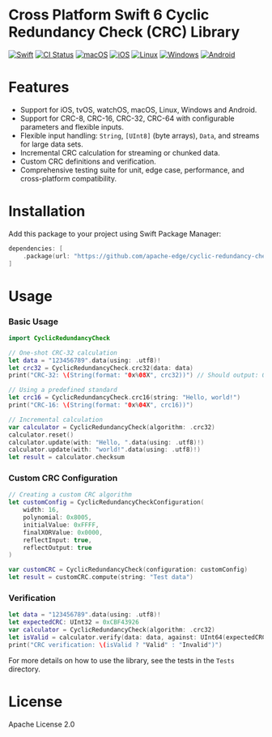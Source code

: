# Cross Platform Swift 6 Cyclic Redundancy Check (CRC) Library

[![Swift](https://img.shields.io/badge/Swift-6.0-orange.svg)](https://swift.org)
[![CI Status](https://github.com/apache-edge/cyclic-redundancy-check/actions/workflows/swift.yml/badge.svg)](https://github.com/apache-edge/cyclic-redundancy-check/actions/workflows/swift.yml)
[![macOS](https://img.shields.io/badge/macOS-supported-success)](https://github.com/apache-edge/cyclic-redundancy-check)
[![iOS](https://img.shields.io/badge/iOS-supported-success)](https://github.com/apache-edge/cyclic-redundancy-check)
[![Linux](https://img.shields.io/badge/Linux-supported-success)](https://github.com/apache-edge/cyclic-redundancy-check)
[![Windows](https://img.shields.io/badge/Windows-supported-success)](https://github.com/apache-edge/cyclic-redundancy-check)
[![Android](https://img.shields.io/badge/Android-supported-success)](https://github.com/apache-edge/cyclic-redundancy-check)

# Features

- Support for iOS, tvOS, watchOS, macOS, Linux, Windows and Android.
- Support for CRC-8, CRC-16, CRC-32, CRC-64 with configurable parameters and flexible inputs.
- Flexible input handling: `String`, `[UInt8]` (byte arrays), `Data`, and streams for large data sets.
- Incremental CRC calculation for streaming or chunked data.
- Custom CRC definitions and verification.
- Comprehensive testing suite for unit, edge case, performance, and cross-platform compatibility.

# Installation

Add this package to your project using Swift Package Manager:

```swift
dependencies: [
    .package(url: "https://github.com/apache-edge/cyclic-redundancy-check.git", from: "1.0.0")
]
```

# Usage

### Basic Usage

```swift
import CyclicRedundancyCheck

// One-shot CRC-32 calculation
let data = "123456789".data(using: .utf8)!
let crc32 = CyclicRedundancyCheck.crc32(data: data)
print("CRC-32: \(String(format: "0x%08X", crc32))") // Should output: 0xCBF43926

// Using a predefined standard
let crc16 = CyclicRedundancyCheck.crc16(string: "Hello, world!")
print("CRC-16: \(String(format: "0x%04X", crc16))")

// Incremental calculation
var calculator = CyclicRedundancyCheck(algorithm: .crc32)
calculator.reset()
calculator.update(with: "Hello, ".data(using: .utf8)!)
calculator.update(with: "world!".data(using: .utf8)!)
let result = calculator.checksum
```

### Custom CRC Configuration

```swift
// Creating a custom CRC algorithm
let customConfig = CyclicRedundancyCheckConfiguration(
    width: 16,
    polynomial: 0x8005,
    initialValue: 0xFFFF,
    finalXORValue: 0x0000,
    reflectInput: true,
    reflectOutput: true
)

var customCRC = CyclicRedundancyCheck(configuration: customConfig)
let result = customCRC.compute(string: "Test data")
```

### Verification

```swift
let data = "123456789".data(using: .utf8)!
let expectedCRC: UInt32 = 0xCBF43926
var calculator = CyclicRedundancyCheck(algorithm: .crc32)
let isValid = calculator.verify(data: data, against: UInt64(expectedCRC))
print("CRC verification: \(isValid ? "Valid" : "Invalid")")
```

For more details on how to use the library, see the tests in the `Tests` directory.

# License

Apache License 2.0